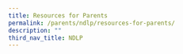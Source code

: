 ```yaml
---
title: Resources for Parents
permalink: /parents/ndlp/resources-for-parents/
description: ""
third_nav_title: NDLP
---
```

